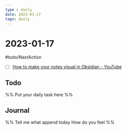 ```yaml
---
type : daily
date: 2023-01-17
tags: daily
---
```


# 2023-01-17
#todo/NextAction
- [ ]  [How to make your notes visual in Obsidian - YouTube](https://www.youtube.com/watch?v=9ELqSWucVYo)
## Todo
%%
Put your daily task here
%%


## Journal 
%%
Tell me what append today
How do you feel
%%